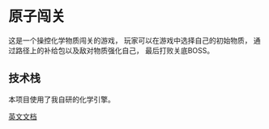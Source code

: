 # 原子闯关

这是一个操控化学物质闯关的游戏，
玩家可以在游戏中选择自己的初始物质，
通过路径上的补给包以及敌对物质强化自己，
最后打败关底BOSS。

## 技术栈

本项目使用了我自研的化学引擎。

[英文文档](../README_zh.md)
